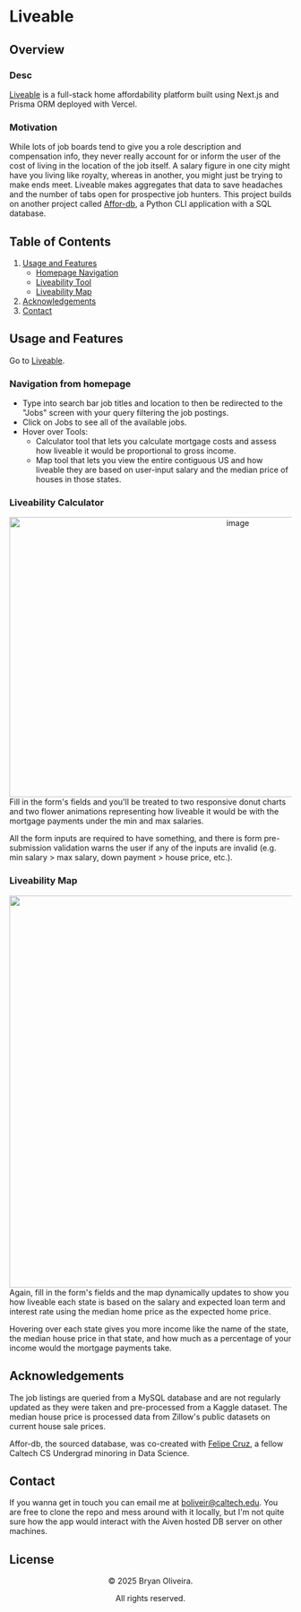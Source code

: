 # Liveable

## Overview
### Desc
[Liveable](https://liveable-zeta.vercel.app/) is a full-stack home affordability platform built using Next.js and Prisma ORM deployed with Vercel.

### Motivation
While lots of job boards tend to give you a role description and compensation info, they never really account for or inform the user of the cost of living in the location of the job itself. A salary figure in one city might have you living like royalty, whereas in another, you might just be trying to make ends meet. Liveable makes aggregates that data to save headaches and the number of tabs open for prospective job hunters. This project builds on another project called [Affor-db](https://github.com/BryOliveira/affor-db), a Python CLI application with a SQL database.

## Table of Contents
1. [Usage and Features](#usage)
    - [Homepage Navigation](#home)
    - [Liveability Tool](#calc)
    - [Liveability Map](#map)
2. [Acknowledgements](#acknowledgements)
3. [Contact](#contact)

## Usage and Features <a name="usage"></a>
Go to [Liveable](https://liveable-zeta.vercel.app/).
### Navigation from homepage <a name="home"></a>
- Type into search bar job titles and location to then be redirected to the "Jobs" screen with your query filtering the job postings.
- Click on Jobs to see all of the available jobs.
- Hover over Tools:
  - Calculator tool that lets you calculate mortgage costs and assess how liveable it would be proportional to gross income.
  - Map tool that lets you view the entire contiguous US and how liveable they are based on user-input salary and the median price of houses in those states.
### Liveability Calculator <a name="calc"></a>
<div align="center"><img width="800" height="500" alt="image" src="https://github.com/user-attachments/assets/77e8292d-588d-4292-994d-da7cb4495904" /></div>
Fill in the form's fields and you'll be treated to two responsive donut charts and two flower animations representing how liveable it would be with the mortgage payments under the min and max salaries.

All the form inputs are required to have something, and there is form pre-submission validation warns the user if any of the inputs are invalid (e.g. min salary > max salary, down payment > house price, etc.).

### Liveability Map <a name="map"></a>
<div align="center"><img width="1200" height="700" alt="image" src="https://github.com/user-attachments/assets/ae053fed-27bb-4317-ba3c-44039d9212df" /></div>
Again, fill in the form's fields and the map dynamically updates to show you how liveable each state is based on the salary and expected loan term and interest rate using the median home price as the expected home price.

Hovering over each state gives you more income like the name of the state, the median house price in that state, and how much as a percentage of your income would the mortgage payments take.

## Acknowledgements <a name="acknowledgements"></a>
The job listings are queried from a MySQL database and are not regularly updated as they were taken and pre-processed from a Kaggle dataset.
The median house price is processed data from Zillow's public datasets on current house sale prices.

Affor-db, the sourced database, was co-created with [Felipe Cruz](https://github.com/PipeCruz), a fellow Caltech CS Undergrad minoring in Data Science.

## Contact <a name="contact"></a>
If you wanna get in touch you can email me at [boliveir@caltech.edu](mailto:boliveir@caltech.edu).
You are free to clone the repo and mess around with it locally, but I'm not quite sure how the app would interact with the Aiven hosted DB server on other machines.

## License <a name="license"></a>
<div align="center">
  &copy; 2025 Bryan Oliveira.
  
  All rights reserved.
</div>
